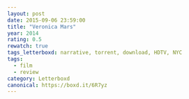 ```yaml
---
layout: post 
date: 2015-09-06 23:59:00
title: "Veronica Mars"
year: 2014
rating: 0.5
rewatch: true
tags_letterboxd: narrative, torrent, download, HDTV, NYC
tags:
  - film
  - review
category: Letterboxd
canonical: https://boxd.it/6R7yz
---
```

